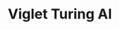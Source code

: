 ---
title: Viglet Turing AI
status: stable
order: 4
identifier: turing
permalink: /turing/
get-started: https://docs.viglet.com/turing/
github: https://github.com/openturing/turing
github-org: openturing
release: 0.3.4
main-color: royalblue
logo-acronym: Tu
logo-section: AI
short-name: Turing AI
full-name: Viglet Turing AI
description: Semantic Navigation, Chatbot using Search Engine and Many NLP Vendors.
github-ci-url: https://github.com/openturing/turing/actions/workflows/build.yml
twitter-url: https://twitter.com/VigletTuring
download-message: Download Turing AI and add more value to your content.
download-size: 382 MB
download-url: https://github.com/openturing/turing/releases/download/v0.3.4/viglet-turing.jar
run-jar: viglet-turing.jar
run-port: 2700
social-image: https://avatars.githubusercontent.com/u/44909290?s=280&amp;v=4
facebook-url: https://www.facebook.com/viglet
file-type: .jar
youtube-channel: https://www.youtube.com/channel/UCMOUMnOecpTV05LpLytawuw
categories: ["website", "ai", "opentext"]
---